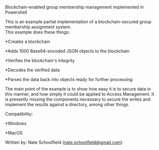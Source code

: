 
Blockchain-enabled group membership management implemented in Powershell


This is an example partial implementation of a blockchain-secured group membership assignment system.  
This example does these things:

  *Creates a blockchain
  
  *Adds 1000 Base64-encoded JSON objects to the blockchain
  
  *Verifies the blockchain's integrity
  
  *Decodes the verified data
  
  *Parses the data back into objects ready for further processing
  

 The main point of the example is to show how easy it is to secure data in this manner, and how simply
 it could be applied to Access Management.  It is presently missing the components necessary to secure the writes
 and implement the results against a directory, among other things.

 Compatibility:
 
  *Windows
  
  *MacOS

 Written by: Nate Schoolfield (nate.schoolfield@gmail.com)
